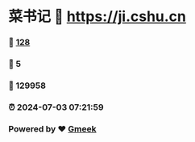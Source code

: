 # 菜书记 :link: https://ji.cshu.cn 
### :page_facing_up: [128](https://ji.cshu.cn/tag.html) 
### :speech_balloon: 5 
### :hibiscus: 129958 
### :alarm_clock: 2024-07-03 07:21:59 
### Powered by :heart: [Gmeek](https://github.com/Meekdai/Gmeek)
